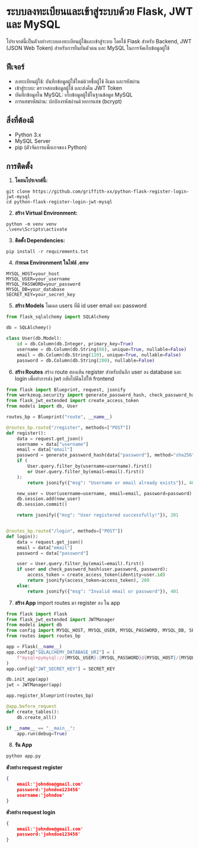 # ระบบลงทะเบียนและเข้าสู่ระบบด้วย Flask, JWT และ MySQL

โปรเจกต์นี้เป็นตัวอย่างระบบลงทะเบียนผู้ใช้และเข้าสู่ระบบ โดยใช้ Flask สำหรับ Backend, JWT (JSON Web Token) สำหรับการยืนยันตัวตน และ MySQL ในการจัดเก็บข้อมูลผู้ใช้

## ฟีเจอร์
- ลงทะเบียนผู้ใช้: บันทึกข้อมูลผู้ใช้ใหม่ด้วยชื่อผู้ใช้ อีเมล และรหัสผ่าน
- เข้าสู่ระบบ: ตรวจสอบข้อมูลผู้ใช้ และส่งคืน JWT Token
- บันทึกข้อมูลใน MySQL: เก็บข้อมูลผู้ใช้ในฐานข้อมูล MySQL
- การแฮชรหัสผ่าน: ปกป้องรหัสผ่านด้วยการแฮช (bcrypt)

## สิ่งที่ต้องมี
- Python 3.x
- MySQL Server
- pip (ตัวจัดการแพ็กเกจของ Python)

## การติดตั้ง
1. **โคลนโปรเจกต์นี้:**
```
git clone https://github.com/griffith-xx/python-flask-register-login-jwt-mysql
cd python-flask-register-login-jwt-mysql
```

2. **สร้าง Virtual Environment:**
```
python -m venv venv
.\venv\Scripts\activate
```

3. **ติดตั้ง Dependencies:**
```
pip install -r requirements.txt
```

4. **กำหนด Environment ในไฟล์ .env**
```
MYSQL_HOST=your_host
MYSQL_USER=your_username
MYSQL_PASSWORD=your_password
MYSQL_DB=your_database
SECRET_KEY=your_secret_key
```

5. **สร้าง Models**
โมเดล users ที่มี id user email และ password
```python
from flask_sqlalchemy import SQLAlchemy

db = SQLAlchemy()

class User(db.Model):
    id = db.Column(db.Integer, primary_key=True)
    username = db.Column(db.String(80), unique=True, nullable=False)
    email = db.Column(db.String(120), unique=True, nullable=False)
    password = db.Column(db.String(200), nullable=False)
```

6. **สร้าง Routes**
สร้าง route สองเส้น register สำหรับบันถึก user ลง database และ login เพื่อทำการส่ง jwt กลับไปคืนไปให้ frontend
```python
from flask import Blueprint, request, jsonify
from werkzeug.security import generate_password_hash, check_password_hash
from flask_jwt_extended import create_access_token
from models import db, User

routes_bp = Blueprint("route", __name__)

@routes_bp.route("/register", methods=["POST"])
def register():
    data = request.get_json()
    username = data["username"]
    email = data["email"]
    password = generate_password_hash(data["password"], method="sha256")
    if (
        User.query.filter_by(username=username).first()
        or User.query.filter_by(email=email).first()
    ):
        return jsonify({"msg": "Username or email already exists"}), 400

    new_user = User(username=username, email=email, password=password)
    db.session.add(new_user)
    db.session.commit()

    return jsonify({"msg": "User registered successfully!"}), 201


@routes_bp.route("/login", methods=["POST"])
def login():
    data = request.get_json()
    email = data["email"]
    password = data["password"]

    user = User.query.filter_by(email=email).first()
    if user and check_password_hash(user.password, password):
        access_token = create_access_token(identity=user.id)
        return jsonify(access_token=access_token), 200
    else:
        return jsonify({"msg": "Invalid email or password"}), 401
```
7. **สร้าง App**
import routes มา register ลง ใน app
```python
from flask import Flask
from flask_jwt_extended import JWTManager
from models import db
from config import MYSQL_HOST, MYSQL_USER, MYSQL_PASSWORD, MYSQL_DB, SECRET_KEY
from routes import routes_bp

app = Flask(__name__)
app.config["SQLALCHEMY_DATABASE_URI"] = (
    f"mysql+pymysql://{MYSQL_USER}:{MYSQL_PASSWORD}@{MYSQL_HOST}/{MYSQL_DB}"
)
app.config["JWT_SECRET_KEY"] = SECRET_KEY

db.init_app(app)
jwt = JWTManager(app)

app.register_blueprint(routes_bp)

@app.before_request
def create_tables():
    db.create_all()

if __name__ == "__main__":
    app.run(debug=True)
```

8. **รัน App**
```python
python app.py
```

**ตัวอย่าง request register**
```json
{
    email:'johndoe@gmail.com'
    password:'johndoe123456'
    username:'johndoe'
}
```

**ตัวอย่าง request login**
```json
{
    email:'johndoe@gmail.com'
    password:'johndoe123456'
}
```